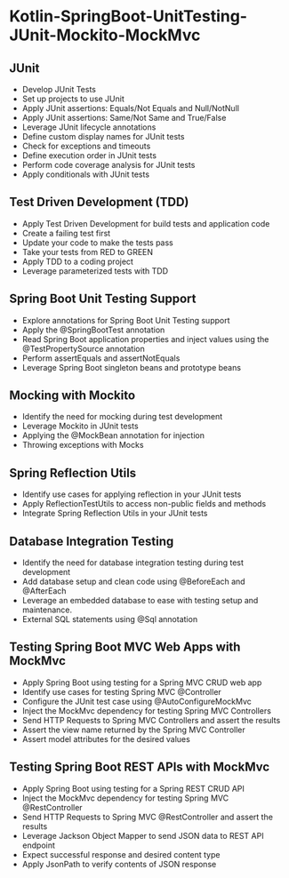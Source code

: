 # Kotlin-SpringBoot-UnitTesting-JUnit-Mockito-MockMvc


## JUnit

- Develop JUnit Tests
- Set up projects to use JUnit
- Apply JUnit assertions: Equals/Not Equals and Null/NotNull
- Apply JUnit assertions: Same/Not Same and True/False
- Leverage JUnit lifecycle annotations
- Define custom display names for JUnit tests
- Check for exceptions and timeouts
- Define execution order in JUnit tests
- Perform code coverage analysis for JUnit tests
- Apply conditionals with JUnit tests


## Test Driven Development (TDD)

- Apply Test Driven Development for build tests and application code
- Create a failing test first
- Update your code to make the tests pass
- Take your tests from RED to GREEN
- Apply TDD to a coding project
- Leverage parameterized tests with TDD



## Spring Boot Unit Testing Support
- Explore annotations for Spring Boot Unit Testing support
- Apply the @SpringBootTest annotation
- Read Spring Boot application properties and inject values using the @TestPropertySource annotation
- Perform assertEquals and assertNotEquals
- Leverage Spring Boot singleton beans and prototype beans



## Mocking with Mockito
- Identify the need for mocking during test development
- Leverage Mockito in JUnit tests
- Applying the @MockBean annotation for injection
- Throwing exceptions with Mocks


## Spring Reflection Utils
- Identify use cases for applying reflection in your JUnit tests
- Apply ReflectionTestUtils to access non-public fields and methods
- Integrate Spring Reflection Utils in your JUnit tests



## Database Integration Testing
- Identify the need for database integration testing during test development
- Add database setup and clean code using @BeforeEach and @AfterEach
- Leverage an embedded database to ease with testing setup and maintenance.
- External SQL statements using @Sql annotation



## Testing Spring Boot MVC Web Apps with MockMvc
- Apply Spring Boot using testing for a Spring MVC CRUD web app
- Identify use cases for testing Spring MVC @Controller
- Configure the JUnit test case using @AutoConfigureMockMvc
- Inject the MockMvc dependency for testing Spring MVC Controllers
- Send HTTP Requests to Spring MVC Controllers and assert the results
- Assert the view name returned by the Spring MVC Controller
- Assert model attributes for the desired values



## Testing Spring Boot REST APIs with MockMvc
- Apply Spring Boot using testing for a Spring REST CRUD API
- Inject the MockMvc dependency for testing Spring MVC @RestController
- Send HTTP Requests to Spring MVC @RestController and assert the results
- Leverage Jackson Object Mapper to send JSON data to REST API endpoint
- Expect successful response and desired content type
- Apply JsonPath to verify contents of JSON response

